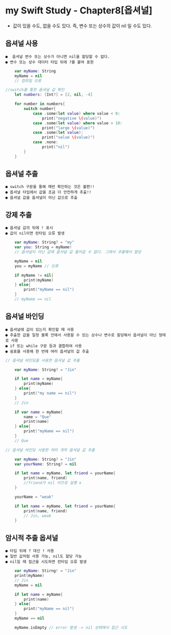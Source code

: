 
# my Swift Study - Chapter8[옵셔널]
* 값이 있을 수도, 없을 수도 있다. 즉, 변수 또는 상수의 값이 nil 일 수도 있다.

## 옵셔널 사용
    ●  옵셔널 변수 또는 상수가 아니면 nil을 할당할 수 없다.
    ● 변수 또는 상수 데이터 타입 뒤에 ?를 붙여 표현
```Swift
    var myName: String
    myName = nil
    // 컴파일 오류
```

```Swift
//switch를 통한 옵셔널 값 확인
    let numbers: [Int?] = [2, nil, -4]

    for number in numbers{
        switch number{
            case .some(let value) where value < 0:
                print("negative \(value)")
            case .some(let value) where value > 10:
                print("large \(value)")
            case .some(let value):
                print("value \(value)")
            case .none:
                print("nil")
        }
    }
```

## 옵셔널 추출
    ● switch 구문을 통해 매번 확인하는 것은 불편!!
    ● 옵셔널 타입에서 값을 조금 더 안전하게 추출!!
    ● 옵셔널 값을 옵셔널이 아닌 값으로 추출

## 강제 추출
    ● 옵셔널 값의 뒤에 ! 표시
    ● 값이 nil이면 런타임 오류 발생

```Swift
    var myName: String? = "my"
    var you: String = myName!
    // 옵셔널이 아닌 값에 옵셔널 값 들어갈 수 없다. 그래서 추출해서 할당

    myName = nil
    you = myName // 오류

    if myName != nil{
        print(myName)
    } else{
        print("myName == nil")
    }
    // myName == nil
```

## 옵셔널 바인딩
    ● 옵셔널에 값이 있는지 확인할 때 사용
    ● 추출한 값을 일정 블록 안에서 사용할 수 있는 상수나 변수로 할당해서 옵셔널이 아닌 형태로 사용
    ● if 또는 while 구문 등과 결합하여 사용
    ● 쉼표를 사용해 한 번에 여러 옵셔널의 값 추출

```Swift
// 옵셔널 바인딩을 사용한 옵셔널 값 추출

    var myName: String? = "Jin"

    if let name = myName{
        print(myName)
    } else{
        print("my name == nil")
    }
    // Jin

    if var name = myName{
        name = "Que"
        print(name)
    } else{
        print("myName == nil")
    }
    // Que
```


```Swift
// 옵셔널 바인딩 사용한 여러 개의 옵셔널 값 추출

    var myName: String? = "Jin"
    var yourName: String? = nil

    if let name = myName, let friend = yourName{
        print(name, friend)
        //friend가 nil 이므로 실행 x
    }

    yourName = "weak"

    if let name = myName, let friend = yourName{
        print(name, friend)
        // Jin, weak
    }
```

## 암시적 추출 옵셔널
    ● 타입 뒤에 ? 대신 ! 사용
    ● 일반 값처럼 사용 가능, nil도 할당 가능
    ● nil일 때 접근을 시도하면 런타임 오류 발생

```Swift
    var myName: Stirng! = "Jin"
    print(myName)
    // Jin
    myName = nil

    if let name = myName{
        print(name)
    } else{
        print("myName == nil")
    }
    myName == nil

    myName.isEmpty // error 발생 -> nil 상태에서 접근 시도
```
